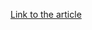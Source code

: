 [Link to the article](https://www.accenture.com/us-en/blogs/cyber-defense/iran-based-lyceum-campaigns)
